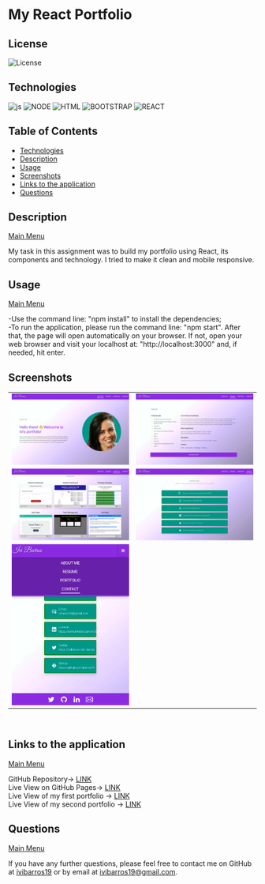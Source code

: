 <a name='home'></a>
# My React Portfolio

## License

  ![License](https://img.shields.io/badge/License-MIT-blue)
  <br>
  
  <a name='tech'></a>
## Technologies
  ![js](https://img.shields.io/badge/JS-JavaScript-red) ![NODE](https://img.shields.io/badge/npm-Node.js-lightgrey) ![HTML](https://img.shields.io/badge/%3C%3E-HTML-brightgreen) ![BOOTSTRAP](https://img.shields.io/badge/%E2%99%A1-Bootstrap-blue) ![REACT](https://img.shields.io/badge/JSX-React-9cf) 
  <br>
  
  
  <h2>Table of Contents</h2>
  
  * [Technologies](#tech)
  * [Description](#description)
  * [Usage](#usage)
  * [Screenshots](#scrs)
  * [Links to the application](#live)
  * [Questions](#questions)



<a name='description'></a>
## Description
[Main Menu](#home)

My task in this assignment was to build my portfolio using React, its components and technology. I tried to make it clean and mobile responsive.


<a name='usage'></a>
## Usage

[Main Menu](#home)
  
-Use the command line: "npm install" to install the dependencies;<br>
-To run the application, please run the command line: "npm start". After that, the page will open automatically on your browser. If not, open your web browser and visit your localhost at: "http://localhost:3000" and, if needed, hit enter. <br>


 
<a name='scrs'></a>
## Screenshots<br>
<table>
  <tr>
    <td><img src="img/screenshot1.png" target="blank" width=300px></td>
    <td><img src="img/screenshot2.png" target="blank" width=300px></td>

  </tr>
  <tr>
    <td><img src="img/screenshot3.png" target="blank" width=300px></td>
    <td><img src="img/screenshot4.png" target="blank" width=300px></td>

  </tr>
  <tr>
    <td><img src="img/screenshot5.png" target="blank" width=300px></td>
  
  </table>
<br>
<a name='live'></a>

## Links to the application
[Main Menu](#home)

GitHub Repository-> <a href="https://github.com/ibarros19/reactPortf" target="_blank">LINK</a> 
<br>
Live View on GitHub Pages-> <a href="https://ibarros19.github.io/reactPortf" target="_blank">LINK</a> 
<br>
Live View of my first portfolio -> <a href="https://ibarros19.github.io/portfolio1/" target="_blank">LINK</a> 
<br>
Live View of my second portfolio -> <a href="https://ibarros19.github.io/portfolio2/" target="_blank">LINK</a> 

<a name='questions'></a>

## Questions
[Main Menu](#home)

If you have any further questions, please feel free to contact me on GitHub at [ivibarros19](https://github.com/ivibarros19) or by email at [ivibarros19@gmail.com](ivibarros19@gmail.com).
